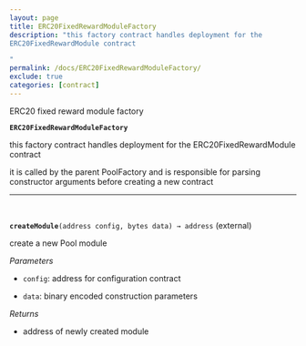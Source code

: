 ```yaml
---
layout: page
title: ERC20FixedRewardModuleFactory
description: "this factory contract handles deployment for the
ERC20FixedRewardModule contract

"
permalink: /docs/ERC20FixedRewardModuleFactory/
exclude: true
categories: [contract]
---
```


ERC20 fixed reward module factory



**`ERC20FixedRewardModuleFactory`**

this factory contract handles deployment for the
ERC20FixedRewardModule contract



it is called by the parent PoolFactory and is responsible
for parsing constructor arguments before creating a new contract





****
<br>

**`createModule`**`(address config, bytes data) → address` (external)

create a new Pool module




*Parameters*  
- `config`: address for configuration contract

- `data`: binary encoded construction parameters


*Returns*  
- address of newly created module


